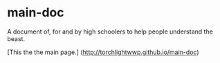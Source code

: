 # main-doc
A document of, for and by high schoolers to help people understand the beast.

[This the the main page.] (http://torchlightwwp.github.io/main-doc)
